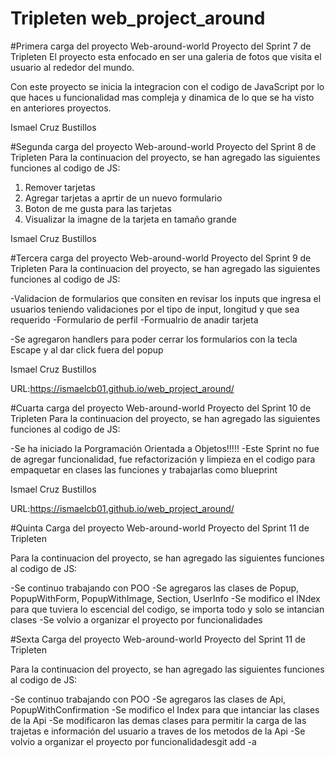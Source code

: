 # Tripleten web_project_around

#Primera carga del proyecto Web-around-world
Proyecto del Sprint 7 de Tripleten
El proyecto esta enfocado en ser una galeria de fotos que visita el usuario al rededor del mundo.

Con este proyecto se inicia la integracion con el codigo de JavaScript por lo que haces u funcionalidad mas compleja y dinamica de lo que se ha visto en anteriores proyectos.

Ismael Cruz Bustillos

#Segunda carga del proyecto Web-around-world
Proyecto del Sprint 8 de Tripleten
Para la continuacion del proyecto, se han agregado las siguientes funciones al codigo de JS:

1. Remover tarjetas
2. Agregar tarjetas a aprtir de un nuevo formulario
3. Boton de me gusta para las tarjetas
4. Visualizar la imagne de la tarjeta en tamaño grande

Ismael Cruz Bustillos

#Tercera carga del proyecto Web-around-world
Proyecto del Sprint 9 de Tripleten
Para la continuacion del proyecto, se han agregado las siguientes funciones al codigo de JS:

-Validacion de formularios que consiten en revisar los inputs que ingresa el usuarios teniendo validaciones por el tipo de input, longitud y que sea requerido
-Formulario de perfil
-Formualrio de anadir tarjeta

-Se agregaron handlers para poder cerrar los formularios con la tecla Escape y al dar click fuera del popup

Ismael Cruz Bustillos

URL:https://ismaelcb01.github.io/web_project_around/

#Cuarta carga del proyecto Web-around-world
Proyecto del Sprint 10 de Tripleten
Para la continuacion del proyecto, se han agregado las siguientes funciones al codigo de JS:

-Se ha iniciado la Porgramación Orientada a Objetos!!!!!
-Este Sprint no fue de agregar funcionalidad, fue refactorización y limpieza en el codigo para empaquetar en clases las funciones y trabajarlas como blueprint

Ismael Cruz Bustillos

URL:https://ismaelcb01.github.io/web_project_around/

#Quinta Carga del proyecto Web-around-world
Proyecto del Sprint 11 de Tripleten

Para la continuacion del proyecto, se han agregado las siguientes funciones al codigo de JS:

-Se continuo trabajando con POO
-Se agregaros las clases de Popup, PopupWithForm, PopupWithImage, Section, UserInfo
-Se modifico el INdex para que tuviera lo escencial del codigo, se importa todo y solo se intancian clases
-Se volvio a organizar el proyecto por funcionalidades

#Sexta Carga del proyecto Web-around-world
Proyecto del Sprint 11 de Tripleten

Para la continuacion del proyecto, se han agregado las siguientes funciones al codigo de JS:

-Se continuo trabajando con POO
-Se agregaros las clases de Api, PopupWithConfirmation
-Se modifico el Index para que intanciar las clases de la Api
-Se modificaron las demas clases para permitir la carga de las trajetas e información del usuario a traves de los metodos de la Api
-Se volvio a organizar el proyecto por funcionalidadesgit add -a
